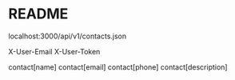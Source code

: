 # README

localhost:3000/api/v1/contacts.json

X-User-Email
X-User-Token

contact[name]
contact[email]
contact[phone]
contact[description]

